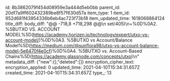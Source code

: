 id: 8b3862079f454d08959e3a444d5eb0bb
parent_id: 20df7a9ff602432389be8f57f630d57a
item_type: 1
item_id: 952d681f43954336b6eb4ac723f73b18
item_updated_time: 1618068864124
title_diff: 
body_diff: "@@ -718,8 +718,298 @@\\n set/405)\\n+%0D%0A2. %5BUTXO VS. ACCOUNT MODEL%5D(https://academy.horizen.io/technology/expert/utxo-vs-account-model/)%0D%0A3. %5BUTXO vs Account/Balance Model%5D(https://medium.com/@sunflora98/utxo-vs-account-balance-model-5e6470f4e0cf)%0D%0A4. %5BUTXO vs. Account-Based Chains%5D(https://academy.glassnode.com/concepts/utxo)\\n"
metadata_diff: {"new":{},"deleted":[]}
encryption_cipher_text: 
encryption_applied: 0
updated_time: 2021-04-10T15:34:31.657Z
created_time: 2021-04-10T15:34:31.657Z
type_: 13